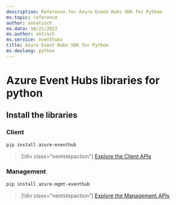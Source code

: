 ```yaml
---
description: Reference for Azure Event Hubs SDK for Python
ms.topic: reference
author: annatisch
ms.data: 10/21/2022
ms.author: antisch
ms.service: eventhubs
title: Azure Event Hubs SDK for Python
ms.devlang: python
---
```

# Azure Event Hubs libraries for python

## Install the libraries


### Client

```bash
pip install azure-eventhub
```
> [!div class="nextstepaction"]
> [Explore the Client APIs](/python/api/overview/azure/eventhub-readme)


### Management

```bash
pip install azure-mgmt-eventhub
```
> [!div class="nextstepaction"]
> [Explore the Management APIs](/python/api/overview/azure/eventhubs/management)